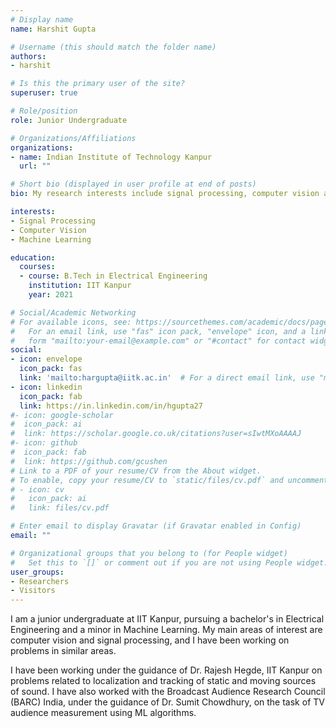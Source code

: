 ```yaml
---
# Display name
name: Harshit Gupta

# Username (this should match the folder name)
authors:
- harshit

# Is this the primary user of the site?
superuser: true

# Role/position
role: Junior Undergraduate

# Organizations/Affiliations
organizations:
- name: Indian Institute of Technology Kanpur
  url: ""

# Short bio (displayed in user profile at end of posts)
bio: My research interests include signal processing, computer vision and machine learning.

interests:
- Signal Processing
- Computer Vision
- Machine Learning

education:
  courses:
  - course: B.Tech in Electrical Engineering
    institution: IIT Kanpur
    year: 2021

# Social/Academic Networking
# For available icons, see: https://sourcethemes.com/academic/docs/page-builder/#icons
#   For an email link, use "fas" icon pack, "envelope" icon, and a link in the
#   form "mailto:your-email@example.com" or "#contact" for contact widget.
social:
- icon: envelope
  icon_pack: fas
  link: 'mailto:hargupta@iitk.ac.in'  # For a direct email link, use "mailto:example1@example2.com".
- icon: linkedin
  icon_pack: fab
  link: https://in.linkedin.com/in/hgupta27
#- icon: google-scholar
#  icon_pack: ai
#  link: https://scholar.google.co.uk/citations?user=sIwtMXoAAAAJ
#- icon: github
#  icon_pack: fab
#  link: https://github.com/gcushen
# Link to a PDF of your resume/CV from the About widget.
# To enable, copy your resume/CV to `static/files/cv.pdf` and uncomment the lines below.
# - icon: cv
#   icon_pack: ai
#   link: files/cv.pdf

# Enter email to display Gravatar (if Gravatar enabled in Config)
email: ""

# Organizational groups that you belong to (for People widget)
#   Set this to `[]` or comment out if you are not using People widget.
user_groups:
- Researchers
- Visitors
---
```


I am a junior undergraduate at IIT Kanpur, pursuing a bachelor's in Electrical Engineering and a minor in Machine Learning. My main areas of interest are computer vision and signal processing, and I have been working on problems in similar areas. 

I have been working under the guidance of Dr. Rajesh Hegde, IIT Kanpur on problems related to localization and tracking of static and moving sources of sound. I have also worked with the Broadcast Audience Research Council (BARC) India, under the guidance of Dr. Sumit Chowdhury, on the task of TV audience measurement using ML algorithms.

  
